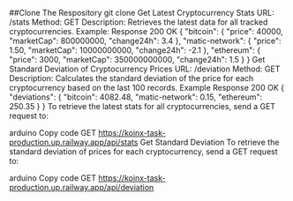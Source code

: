 ##Clone The Respository
git clone
Get Latest Cryptocurrency Stats
URL: /stats
Method: GET
Description: Retrieves the latest data for all tracked cryptocurrencies.
Example:
Response
200 OK
{
    "bitcoin": {
        "price": 40000,
        "marketCap": 800000000,
        "change24h": 3.4
    },
    "matic-network": {
        "price": 1.50,
        "marketCap": 10000000000,
        "change24h": -2.1
    },
    "ethereum": {
        "price": 3000,
        "marketCap": 350000000000,
        "change24h": 1.5
    }
}
Get Standard Deviation of Cryptocurrency Prices
URL: /deviation
Method: GET
Description: Calculates the standard deviation of the price for each cryptocurrency based on the last 100 records.
Example
Response
200 OK
{
    "deviations": {
        "bitcoin": 4082.48,
        "matic-network": 0.15,
        "ethereum": 250.35
    }
}
To retrieve the latest stats for all cryptocurrencies, send a GET request to:

arduino
Copy code
GET https://koinx-task-production.up.railway.app/api/stats
Get Standard Deviation
To retrieve the standard deviation of prices for each cryptocurrency, send a GET request to:

arduino
Copy code
GET https://koinx-task-production.up.railway.app/api/deviation

